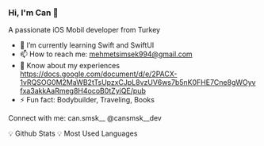 ### Hi, I'm Can 👋
A passionate iOS Mobil developer from Turkey


- 🌱 I’m currently learning Swift and SwiftUI
- 📫 How to reach me: mehmetsimsek994@gmail.com
- 📄 Know about my experiences https://docs.google.com/document/d/e/2PACX-1vRQSOG0M2MaWB2tTsUpzxCJpL8vzUV6ws7b5nK0FHE7Cne8gWOyvfxa3akkAaRmeg8H4ocoB0tZyiQE/pub
- ⚡ Fun fact: Bodybuilder, Traveling, Books

Connect with me:
can.smsk__ @cansmsk__dev

💡 Github Stats
💡 Most Used Languages







